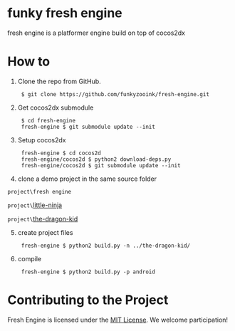 # funky fresh engine
fresh engine is a platformer engine build on top of cocos2dx


# How to
1. Clone the repo from GitHub.

        $ git clone https://github.com/funkyzooink/fresh-engine.git

2. Get cocos2dx submodule

        $ cd fresh-engine
        fresh-engine $ git submodule update --init

3. Setup cocos2dx 

        fresh-engine $ cd cocos2d
        fresh-engine/cocos2d $ python2 download-deps.py
        fresh-engine/cocos2d $ git submodule update --init

4. clone a demo project in the same source folder

`project\fresh engine`

`project\`[little-ninja](https://github.com/funkyzooink/little-ninja)

`project\`[the-dragon-kid](https://github.com/funkyzooink/the-dragon-kid)


5. create project files

        fresh-engine $ python2 build.py -n ../the-dragon-kid/

6. compile 

        fresh-engine $ python2 build.py -p android


# Contributing to the Project

Fresh Engine is licensed under the [MIT License](https://opensource.org/licenses/MIT). We welcome participation!

